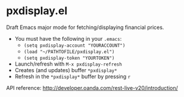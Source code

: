 # pxdisplay.el

Draft Emacs major mode for fetching/displaying financial prices. 

* You must have the following in your `.emacs`:
  * `(setq pxdisplay-account "YOURACCOUNT")`
  * `(load "~/PATHTOFILE/pxdisplay.el")`
  * `(setq pxdisplay-token "YOURTOKEN")`
* Launch/refresh with `M-x pxdisplay-refresh`
* Creates (and updates) buffer `*pxdisplay*`
* Refresh in the `*pxdisplay*` buffer by pressing `r`

API reference: http://developer.oanda.com/rest-live-v20/introduction/
